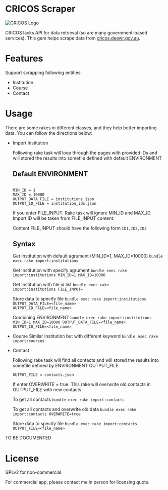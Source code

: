 # CRICOS Scraper

![CRICOS Logo](http://cricos.deewr.gov.au/images/cricos.gif)

CRICOS lacks API for data retrieval (so are many government-based services). This gem
helps scrape data from [cricos.deewr.gov.au](http://cricos.deewr.gov.au/).

# Features

Support scrapping following entities:

* Institution
* Course
* Contact

# Usage
  
  There are some rakes in different classes, and they help better importing data. You can follow the directions below:

* Import Institution

  Following rake task will loop through the pages with provided IDs and will stored the results into somefile defined with default ENVIRONMENT

  ## Default ENVIRONMENT

  <code>
  MIN_ID = 1
  MAX_ID = 10000
  OUTPUT_DATA_FILE = institutions.json
  OUTPUT_ID_FILE = institution_ids.json
  </code>

  If you enter FILE_INPUT. Rake task will ignore MIN_ID and MAX_ID. Import ID will be taken from FILE_INPUT content.

  Content FILE_INPUT should have the following form
  <code>ID1,ID2,ID3</code>

  ## Syntax

  Get Institution with default agrument (MIN_ID=1, MAX_ID=10000)
  <code>bundle exec rake import:institutions</code>

  Get Institution with specify agrument
  <code>bundle exec rake import:institutions MIN_ID=1 MAX_ID=10000</code>

  Get Institution with file id list
  <code>bundle exec rake import:institutions FILE_INPUT=<path></code>

  Store data to specify file
  <code>bundle exec rake import:institutions OUTPUT_DATA_FILE=<file_name> OUTPUT_ID_FILE=<file_name></code>

  Combining ENVIRONMENT
  <code>bundle exec rake import:institutions MIN_ID=1 MAX_ID=10000 OUTPUT_DATA_FILE=<file_name> OUTPUT_ID_FILE=<file_name></code>

* Course
  Similar Institution but with different keyword
  <code>bundle exec rake import:courses</code>

* Contact

  Following rake task will find all contacts and will stored the results into somefile defined by ENVIRONMENT OUTPUT_FILE

  <code>OUTPUT_FILE = contacts.json</code>

  If enter OVERWRITE = true. This rake will overwrite old contacts in OUTPUT_FILE with new contacts

  To get all contacts
  <code>bundle exec rake import:contacts</code>

  To get all contacts and overwrite old data
  <code>bundle exec rake import:contacts OVERWRITE=true</code>

  Store data to specify file
  <code>bundle exec rake import:contacts OUTPUT_FILE=<file_name></code>

TO BE DOCUMENTED

# License

GPLv2 for non-commercial.

For commercial app, please contact me in person for licensing quote.
